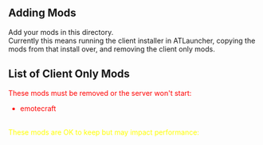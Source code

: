 ## Adding Mods
Add your mods in this directory.  
Currently this means running the client installer in ATLauncher, copying the mods from that install over, and removing the client only mods.

## List of Client Only Mods

<div style="color:red;">
These mods must be removed or the server won't start:

 - emotecraft

</div>
<br>

<div style="color:yellow;">
These mods are OK to keep but may impact performance:

</div>